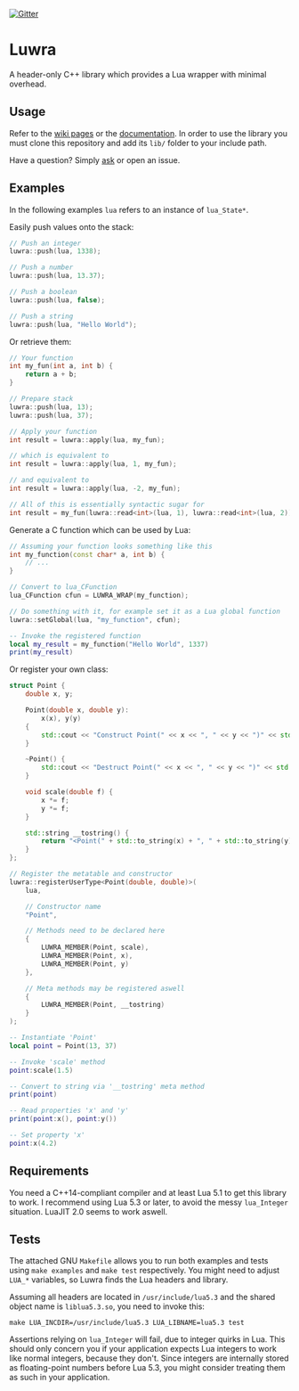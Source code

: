 [![Gitter](https://badges.gitter.im/Join%20Chat.svg)](https://gitter.im/vapourismo/luwra)

# Luwra
A header-only C++ library which provides a Lua wrapper with minimal overhead.

## Usage
Refer to the [wiki pages](https://github.com/vapourismo/luwra/wiki) or the
[documentation](http://vapourismo.github.io/luwra/docs). In order to use the library you must clone this
repository and add its `lib/` folder to your include path.

Have a question? Simply [ask](https://gitter.im/vapourismo/luwra) or open an issue.

## Examples
In the following examples `lua` refers to an instance of `lua_State*`.

Easily push values onto the stack:

```c++
// Push an integer
luwra::push(lua, 1338);

// Push a number
luwra::push(lua, 13.37);

// Push a boolean
luwra::push(lua, false);

// Push a string
luwra::push(lua, "Hello World");
```

Or retrieve them:

```c++
// Your function
int my_fun(int a, int b) {
    return a + b;
}

// Prepare stack
luwra::push(lua, 13);
luwra::push(lua, 37);

// Apply your function
int result = luwra::apply(lua, my_fun);

// which is equivalent to
int result = luwra::apply(lua, 1, my_fun);

// and equivalent to
int result = luwra::apply(lua, -2, my_fun);

// All of this is essentially syntactic sugar for
int result = my_fun(luwra::read<int>(lua, 1), luwra::read<int>(lua, 2));
```

Generate a C function which can be used by Lua:

```c++
// Assuming your function looks something like this
int my_function(const char* a, int b) {
    // ...
}

// Convert to lua_CFunction
lua_CFunction cfun = LUWRA_WRAP(my_function);

// Do something with it, for example set it as a Lua global function
luwra::setGlobal(lua, "my_function", cfun);
```

```lua
-- Invoke the registered function
local my_result = my_function("Hello World", 1337)
print(my_result)
```

Or register your own class:

```c++
struct Point {
    double x, y;

    Point(double x, double y):
        x(x), y(y)
    {
        std::cout << "Construct Point(" << x << ", " << y << ")" << std::endl;
    }

    ~Point() {
        std::cout << "Destruct Point(" << x << ", " << y << ")" << std::endl;
    }

    void scale(double f) {
        x *= f;
        y *= f;
    }

    std::string __tostring() {
        return "<Point(" + std::to_string(x) + ", " + std::to_string(y) + ")>";
    }
};

// Register the metatable and constructor
luwra::registerUserType<Point(double, double)>(
    lua,

    // Constructor name
    "Point",

    // Methods need to be declared here
    {
        LUWRA_MEMBER(Point, scale),
        LUWRA_MEMBER(Point, x),
        LUWRA_MEMBER(Point, y)
    },

    // Meta methods may be registered aswell
    {
        LUWRA_MEMBER(Point, __tostring)
    }
);
```

```lua
-- Instantiate 'Point'
local point = Point(13, 37)

-- Invoke 'scale' method
point:scale(1.5)

-- Convert to string via '__tostring' meta method
print(point)

-- Read properties 'x' and 'y'
print(point:x(), point:y())

-- Set property 'x'
point:x(4.2)
```

## Requirements
You need a C++14-compliant compiler and at least Lua 5.1 to get this library to work. I recommend
using Lua 5.3 or later, to avoid the messy `lua_Integer` situation. LuaJIT 2.0 seems to work aswell.

## Tests
The attached GNU `Makefile` allows you to run both examples and tests using `make examples` and
`make test` respectively. You might need to adjust `LUA_*` variables, so Luwra finds the
Lua headers and library.

Assuming all headers are located in `/usr/include/lua5.3` and the shared object name is
`liblua5.3.so`, you need to invoke this:

```
make LUA_INCDIR=/usr/include/lua5.3 LUA_LIBNAME=lua5.3 test
```

Assertions relying on `lua_Integer` will fail, due to integer quirks in Lua. This should only
concern you if your application expects Lua integers to work like normal integers, because they
don't. Since integers are internally stored as floating-point numbers before Lua 5.3, you might
consider treating them as such in your application.
